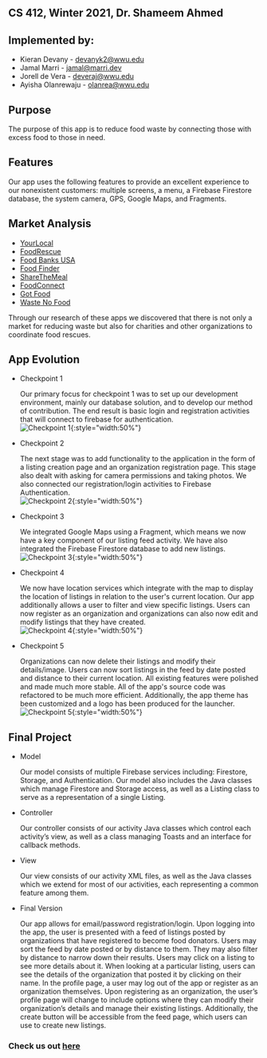 ## CS 412, Winter 2021, Dr. Shameem Ahmed

## Implemented by:

*   Kieran Devany - devanyk2@wwu.edu
*   Jamal Marri - jamal@marri.dev
*   Jorell de Vera - deveraj@wwu.edu
*   Ayisha Olanrewaju - olanrea@wwu.edu

## Purpose

The purpose of this app is to reduce food waste by connecting those with excess food to those in need.

## Features

Our app uses the following features to provide an excellent experience to our nonexistent customers: multiple screens, a menu, a Firebase Firestore database, the system camera, GPS, Google Maps, and Fragments.

## Market Analysis

*   [YourLocal](https://yourlocal.org/) 
*   [FoodRescue](https://foodrescue.us/)
*   [Food Banks USA](https://play.google.com/store/apps/details?id=com.free.food)
*   [Food Finder](https://play.google.com/store/apps/details?id=org.foodfinderga.foodfinder)
*   [ShareTheMeal](https://sharethemeal.org/en)
*   [FoodConnect](https://www.foodconnectgroup.com/)
*   [Got Food](https://play.google.com/store/apps/details?id=com.us.gotfood&hl=en_US&gl=US)
*   [Waste No Food](https://play.google.com/store/apps/details?id=org.wastenofood.app&hl=en_US&gl=US)

Through our research of these apps we discovered that there is not only a market for reducing waste but also for charities and other organizations to coordinate food rescues.

## App Evolution

*   Checkpoint 1

    Our primary focus for checkpoint 1 was to set up our development environment, mainly our database solution, and to develop our method of contribution. The end result is basic login and registration activities that will connect to firebase for authentication.\
    ![*Checkpoint 1*](images/image1.png){:style="width:50%"}

*   Checkpoint 2

    The next stage was to add functionality to the application in the form of a listing creation page and an organization registration page. This stage also dealt with asking for camera permissions and taking photos. We also connected our registration/login activities to Firebase Authentication.\
    ![*Checkpoint 2*](images/image2.png){:style="width:50%"}
*   Checkpoint 3

    We integrated Google Maps using a Fragment, which means we now have a key component of our listing feed activity. We have also integrated the Firebase Firestore database to add new listings.\
    ![*Checkpoint 3*](images/image3.png){:style="width:50%"}

*   Checkpoint 4

    We now have location services which integrate with the map to display the location of listings in relation to the user's current location. Our app additionally allows a user to filter and view specific listings. Users can now register as an organization and organizations can also now edit and modify listings that they have created.\
    ![*Checkpoint 4*](images/image4.png){:style="width:50%"}

*   Checkpoint 5

    Organizations can now delete their listings and modify their details/image. Users can now sort listings in the feed by date posted and distance to their current location. All existing features were polished and made much more stable. All of the app's source code was refactored to be much more efficient. Additionally, the app theme has been customized and a logo has been produced for the launcher.\
    ![*Checkpoint 5*](images/image5.png){:style="width:50%"}

## Final Project

*   Model

    Our model consists of multiple Firebase services including: Firestore, Storage, and Authentication. Our model also includes the Java classes which manage Firestore and Storage access, as well as a Listing class to serve as a representation of a single Listing.

*   Controller

    Our controller consists of our activity Java classes which control each activity’s view, as well as a class managing Toasts and an interface for callback methods.

*   View

    Our view consists of our activity XML files, as well as the Java classes which we extend for most of our activities, each representing a common feature among them.

*   Final Version

    Our app allows for email/password registration/login. Upon logging into the app, the user is presented with a feed of listings posted by organizations that have registered to become food donators. Users may sort the feed by date posted or by distance to them. They may also filter by distance to narrow down their results. Users may click on a listing to see more details about it. When looking at a particular listing, users can see the details of the organization that posted it by clicking on their name. In the profile page, a user may log out of the app or register as an organization themselves. Upon registering as an organization, the user’s profile page will change to include options where they can modify their organization’s details and manage their existing listings. Additionally, the create button will be accessible from the feed page, which users can use to create new listings.

### Check us out [here](https://github.com/wwu-ffa/food-for-all)
